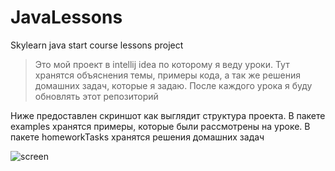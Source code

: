 # JavaLessons
Skylearn java start course lessons project

>Это мой проект в intellij idea по которому я веду уроки. Тут хранятся объяснения темы, примеры кода, а так же решения домашних задач, которые я задаю. После каждого урока я буду обновлять этот репозиторий

Ниже предоставлен скриншот как выглядит структура проекта. В пакете examples хранятся примеры, которые были рассмотрены на уроке. В пакете homeworkTasks хранятся решения домашних задач

![screen](https://user-images.githubusercontent.com/90541044/199506072-0d486e33-334e-40d3-b9bf-6cdc5a6d1732.png)
